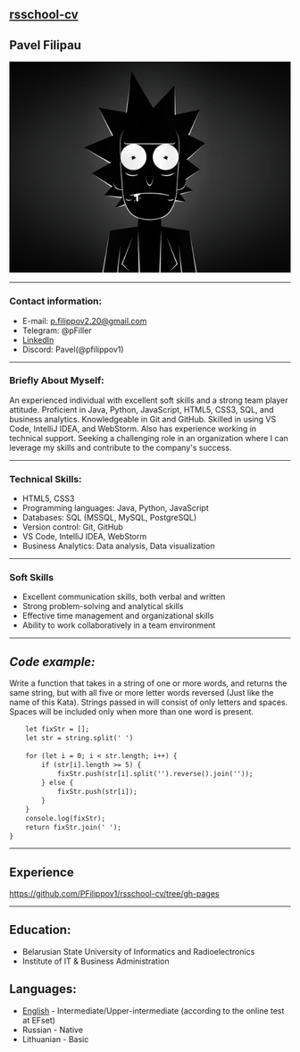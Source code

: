 [rsschool-cv]()
---
## **Pavel Filipau**
![avatar](/img/ava.jpg "avatar")

---

### **Contact information:**
- E-mail: p.filippov2.20@gmail.com
- Telegram: @pFiller
- [LinkedIn](https://linkedin.com/in/pavel-filipau) 
- Discord: Pavel(@pfilippov1)
---
### **Briefly About Myself:**

An experienced individual with excellent soft skills and a strong team player attitude. Proficient in Java, Python, JavaScript, HTML5, CSS3, SQL, and business analytics. Knowledgeable in Git and GitHub. Skilled in using VS Code, IntelliJ IDEA, and WebStorm. Also has experience working in technical support. Seeking a challenging role in an organization where I can leverage my skills and contribute to the company's success.

---
### **Technical Skills:**
- HTML5, CSS3
- Programming languages: Java, Python, JavaScript
- Databases: SQL (MSSQL, MySQL, PostgreSQL)
- Version control: Git, GitHub
- VS Code, IntelliJ IDEA, WebStorm
- Business Analytics: Data analysis, Data visualization
---
### **Soft Skills**

- Excellent communication skills, both verbal and written
- Strong problem-solving and analytical skills
- Effective time management and organizational skills
- Ability to work collaboratively in a team environment
---
## ***Code example:***

Write a function that takes in a string of one or more words, and returns the same string, but with all five or more letter words reversed (Just like the name of this Kata). Strings passed in will consist of only letters and spaces. Spaces will be included only when more than one word is present.

```function spinWords(string) {
    let fixStr = [];
    let str = string.split(' ')

    for (let i = 0; i < str.length; i++) {
        if (str[i].length >= 5) {
            fixStr.push(str[i].split('').reverse().join(''));
        } else {
            fixStr.push(str[i]);
        }
    }
    console.log(fixStr);
    return fixStr.join(' ');
}
```
---
## **Experience**
https://github.com/PFilippov1/rsschool-cv/tree/gh-pages

---
## **Education:**
- Belarusian State University of Informatics and Radioelectronics
- Institute of IT & Business Administration


## **Languages:**
- [English](https://www.efset.org/cert/wAVMSD) - Intermediate/Upper-intermediate (according to the online test at EFset)
- Russian - Native
- Lithuanian - Basic